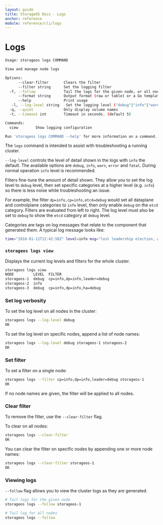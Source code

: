 ```yaml
---
layout: guide
title: StorageOS Docs - Logs
anchor: reference
module: reference/cli/logs
---
```


# Logs

```bash
Usage: storageos logs COMMAND

View and manage node logs

Options:
      --clear-filter       Clears the filter
      --filter string      Set the logging filter
  -f, --follow             Tail the logs for the given node, or all nodes if not specified
      --format string      Output format (raw or table) or a Go template (default "raw")
      --help               Print usage
   -l, --log-level string   Set the logging level ("debug"|"info"|"warn"|"error"|"fatal")
  -q, --quiet              Only display volume names
  -t, --timeout int        Timeout in seconds. (default 5)

Commands:
  view        Show logging configuration

Run 'storageos logs COMMAND --help' for more information on a command.
```

The `logs` command is intended to assist with troubleshooting a running cluster.

`--log-level` controls the level of detail shown in the logs with `info` the
default. The available options are `debug`, `info`, `warn`, `error` and
`fatal`. During normal operation `info` level is recommended.

Filters fine-tune the amount of detail shown. They allow you to set the log
level to `debug` level, then set specific categories at a higher level
(e.g. `info`) so there is less noise while troubleshooting an issue.

For example, the filter `dp=info,cp=info,etcd=debug` would set all dataplane and
controlplane categories to `info` level, then only enable `debug` on the `etcd`
category. Filters are evaluated from left to right. The log level must also be
set to `debug` to show the `etcd` category at `debug` level.

Categories are tags on log messages that relate to the component that generated
them. A typical log message looks like:

```bash
time="2018-01-11T12:42:58Z" level=info msg="lost leadership election, waiting" action=election category=leader error="already exists" module=ha
```

### `storageos logs view`

Displays the current log levels and filters for the whole cluster.

```bash
storageos logs view
NODE         LEVEL  FILTER
storageos-1  debug  cp=info,dp=info,leader=debug
storageos-2  info
storageos-3  debug  cp=info,dp=info,ha=debug
```

### Set log verbosity

To set the log level on all nodes in the cluster:

```bash
storageos logs --log-level debug
OK
```

To set the log level on specific nodes, append a list of node names:

```bash
storageos logs --log-level debug storageos-1 storageos-2
OK
```

### Set filter

To set a filter on a single node:

```bash
storageos logs --filter cp=info,dp=info,leader=debug storageos-1
OK
```

If no node names are given, the filter will be applied to all nodes.

### Clear filter

To remove the filter, use the `--clear-filter` flag.

To clear on all nodes:

```bash
storageos logs --clear-filter
OK
```

You can clear the filter on specific nodes by appending one or more node names:

```bash
storageos logs --clear-filter storageos-1
OK
```

### Viewing logs

`--follow` flag allows you to view the cluster logs as they are generated.

```bash
# Tail logs for the given node
storageos logs --follow storageos-1

# Tail log for all nodes
storageos logs --follow
```
